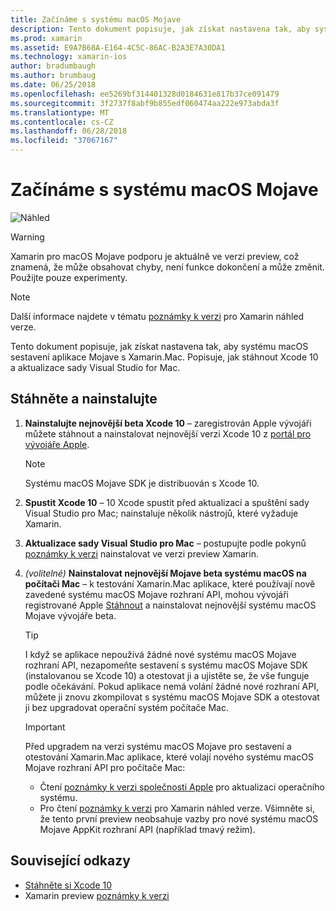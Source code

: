 ```yaml
---
title: Začínáme s systému macOS Mojave
description: Tento dokument popisuje, jak získat nastavena tak, aby systému macOS sestavení aplikace Mojave s Xamarin.Mac. Popisuje, jak stáhnout Xcode 10 a aktualizace sady Visual Studio for Mac.
ms.prod: xamarin
ms.assetid: E9A7B68A-E164-4C5C-86AC-B2A3E7A30DA1
ms.technology: xamarin-ios
author: bradumbaugh
ms.author: brumbaug
ms.date: 06/25/2018
ms.openlocfilehash: ee5269bf314401328d0184631e817b37ce091479
ms.sourcegitcommit: 3f2737f8abf9b855edf060474aa222e973abda3f
ms.translationtype: MT
ms.contentlocale: cs-CZ
ms.lasthandoff: 06/28/2018
ms.locfileid: "37067167"
---
```

# <a name="getting-started-with-macos-mojave"></a>Začínáme s systému macOS Mojave

![Náhled](~/media/shared/preview.png)

> [!WARNING]
> Xamarin pro macOS Mojave podporu je aktuálně ve verzi preview, což znamená, že může obsahovat chyby, není funkce dokončení a může změnit.
> Použijte pouze experimenty.

> [!NOTE]
> Další informace najdete v tématu [poznámky k verzi](https://releases.xamarin.com/preview-release-xcode-10-beta/) pro Xamarin náhled verze.

Tento dokument popisuje, jak získat nastavena tak, aby systému macOS sestavení aplikace Mojave s Xamarin.Mac. Popisuje, jak stáhnout Xcode 10 a aktualizace sady Visual Studio for Mac.

## <a name="download-and-install"></a>Stáhněte a nainstalujte

1. **Nainstalujte nejnovější beta Xcode 10** – zaregistrován Apple vývojáři můžete stáhnout a nainstalovat nejnovější verzi Xcode 10 z [portál pro vývojáře Apple](https://developer.apple.com/download/).

   > [!NOTE]
   > Systému macOS Mojave SDK je distribuován s Xcode 10.

2. **Spustit Xcode 10** – 10 Xcode spustit před aktualizací a spuštění sady Visual Studio pro Mac; nainstaluje několik nástrojů, které vyžaduje Xamarin.

3. **Aktualizace sady Visual Studio pro Mac** – postupujte podle pokynů [poznámky k verzi](https://releases.xamarin.com/preview-release-xcode-10-beta/) nainstalovat ve verzi preview Xamarin.

4. _(volitelné)_  **Nainstalovat nejnovější Mojave beta systému macOS na počítači Mac** – k testování Xamarin.Mac aplikace, které používají nově zavedené systému macOS Mojave rozhraní API, mohou vývojáři registrované Apple [Stáhnout](https://developer.apple.com/download/) a nainstalovat nejnovější systému macOS Mojave vývojáře beta.

   > [!TIP]
   > I když se aplikace nepoužívá žádné nové systému macOS Mojave rozhraní API, nezapomeňte sestavení s systému macOS Mojave SDK (instalovanou se Xcode 10) a otestovat ji a ujistěte se, že vše funguje podle očekávání. Pokud aplikace nemá volání žádné nové rozhraní API, můžete ji znovu zkompilovat s systému macOS Mojave SDK a otestovat ji bez upgradovat operační systém počítače Mac.

   > [!IMPORTANT]
   > Před upgradem na verzi systému macOS Mojave pro sestavení a otestování Xamarin.Mac aplikace, které volají nového systému macOS Mojave rozhraní API pro počítače Mac:
   > - Čtení [poznámky k verzi společnosti Apple](https://developer.apple.com/download/) pro aktualizaci operačního systému.
   > - Pro čtení [poznámky k verzi](https://releases.xamarin.com/preview-release-xcode-10-beta/) pro Xamarin náhled verze. Všimněte si, že tento první preview neobsahuje vazby pro nové systému macOS Mojave AppKit rozhraní API (například tmavý režim).

## <a name="related-links"></a>Související odkazy

- [Stáhněte si Xcode 10](https://developer.apple.com/download/)
- Xamarin preview [poznámky k verzi](https://releases.xamarin.com/preview-release-xcode-10-beta/)
